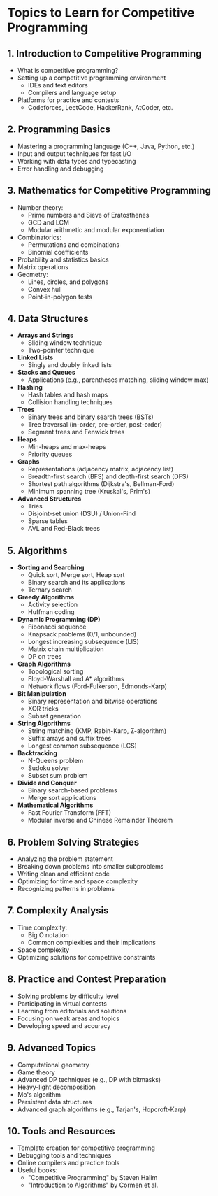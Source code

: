 # Topics to Learn for Competitive Programming

## 1. Introduction to Competitive Programming
- What is competitive programming?
- Setting up a competitive programming environment
  - IDEs and text editors
  - Compilers and language setup
- Platforms for practice and contests
  - Codeforces, LeetCode, HackerRank, AtCoder, etc.

## 2. Programming Basics
- Mastering a programming language (C++, Java, Python, etc.)
- Input and output techniques for fast I/O
- Working with data types and typecasting
- Error handling and debugging

## 3. Mathematics for Competitive Programming
- Number theory:
  - Prime numbers and Sieve of Eratosthenes
  - GCD and LCM
  - Modular arithmetic and modular exponentiation
- Combinatorics:
  - Permutations and combinations
  - Binomial coefficients
- Probability and statistics basics
- Matrix operations
- Geometry:
  - Lines, circles, and polygons
  - Convex hull
  - Point-in-polygon tests

## 4. Data Structures
- **Arrays and Strings**
  - Sliding window technique
  - Two-pointer technique
- **Linked Lists**
  - Singly and doubly linked lists
- **Stacks and Queues**
  - Applications (e.g., parentheses matching, sliding window max)
- **Hashing**
  - Hash tables and hash maps
  - Collision handling techniques
- **Trees**
  - Binary trees and binary search trees (BSTs)
  - Tree traversal (in-order, pre-order, post-order)
  - Segment trees and Fenwick trees
- **Heaps**
  - Min-heaps and max-heaps
  - Priority queues
- **Graphs**
  - Representations (adjacency matrix, adjacency list)
  - Breadth-first search (BFS) and depth-first search (DFS)
  - Shortest path algorithms (Dijkstra's, Bellman-Ford)
  - Minimum spanning tree (Kruskal's, Prim's)
- **Advanced Structures**
  - Tries
  - Disjoint-set union (DSU) / Union-Find
  - Sparse tables
  - AVL and Red-Black trees

## 5. Algorithms
- **Sorting and Searching**
  - Quick sort, Merge sort, Heap sort
  - Binary search and its applications
  - Ternary search
- **Greedy Algorithms**
  - Activity selection
  - Huffman coding
- **Dynamic Programming (DP)**
  - Fibonacci sequence
  - Knapsack problems (0/1, unbounded)
  - Longest increasing subsequence (LIS)
  - Matrix chain multiplication
  - DP on trees
- **Graph Algorithms**
  - Topological sorting
  - Floyd-Warshall and A* algorithms
  - Network flows (Ford-Fulkerson, Edmonds-Karp)
- **Bit Manipulation**
  - Binary representation and bitwise operations
  - XOR tricks
  - Subset generation
- **String Algorithms**
  - String matching (KMP, Rabin-Karp, Z-algorithm)
  - Suffix arrays and suffix trees
  - Longest common subsequence (LCS)
- **Backtracking**
  - N-Queens problem
  - Sudoku solver
  - Subset sum problem
- **Divide and Conquer**
  - Binary search-based problems
  - Merge sort applications
- **Mathematical Algorithms**
  - Fast Fourier Transform (FFT)
  - Modular inverse and Chinese Remainder Theorem

## 6. Problem Solving Strategies
- Analyzing the problem statement
- Breaking down problems into smaller subproblems
- Writing clean and efficient code
- Optimizing for time and space complexity
- Recognizing patterns in problems

## 7. Complexity Analysis
- Time complexity:
  - Big O notation
  - Common complexities and their implications
- Space complexity
- Optimizing solutions for competitive constraints

## 8. Practice and Contest Preparation
- Solving problems by difficulty level
- Participating in virtual contests
- Learning from editorials and solutions
- Focusing on weak areas and topics
- Developing speed and accuracy

## 9. Advanced Topics
- Computational geometry
- Game theory
- Advanced DP techniques (e.g., DP with bitmasks)
- Heavy-light decomposition
- Mo's algorithm
- Persistent data structures
- Advanced graph algorithms (e.g., Tarjan's, Hopcroft-Karp)

## 10. Tools and Resources
- Template creation for competitive programming
- Debugging tools and techniques
- Online compilers and practice tools
- Useful books:
  - "Competitive Programming" by Steven Halim
  - "Introduction to Algorithms" by Cormen et al.